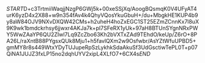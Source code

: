 $START$D+c3TrtmiiWaqjjNzgP6GWj5k+00xeSSjXq/AoogBQsmqK0V4UFyAT4urK6yzD4x2X88+w9n354fAv4k4QhyVQosYkuGbuH+/du+MbgkHE1KUP4b9y8aW84OJV9NXvDXQW42CMs+h2uheH4hoZxEGC1ST25EZmZCnnKx7l8uX9K9wk1bmdckrhsy6jjwxr4AKJa7k+pI7SFeRX1yUk+97aH8BTUnSYgnNRxPWY5WwZAaYP6QU2ZIwl7Lq9ZcZbo63Kh2bVXTxZAd9TEhdO/keUp/Z6rO+8PA26L/raXntB88PYgsxQUk8Mju1+h5favlQXm2w9Osfwbr/AsYZtWfuUPBD5+gmMY8r8s449WtxYDyTUJupeRpSzLykhkSdaAkuSf3UdGsctiwTePL0T+p07QiNA1JUJZ3fxLP15no2dqhUYV2xipL4XLfO7+6CX4s$END$